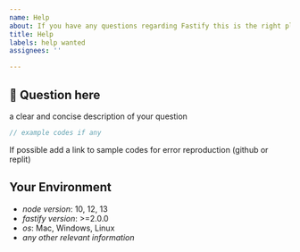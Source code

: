 ```yaml
---
name: Help
about: If you have any questions regarding Fastify this is the right place to ask
title: Help
labels: help wanted
assignees: ''

---
```


<!--
Before you submit a question we recommend you first look at our issue section (https://github.com/fastify/help/issues) to see if your question has already been answered.

**Please read this entire template before posting any issue. If you ignore these instructions
and post an issue here that does not follow the instructions, your issue might be closed,
locked, and assigned the `missing discussion` label.**
-->

## 💬  Question here 

a clear and concise description of your question

```js
// example codes if any
````


If possible add a link to sample codes for error reproduction (github or replit)

<!--
 [source_name](url here)
-->

## Your Environment

- *node version*: 10, 12, 13
- *fastify version*: >=2.0.0
- *os*: Mac, Windows, Linux
- *any other relevant information*
